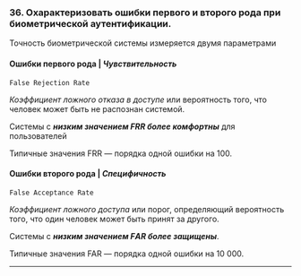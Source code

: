 ### 36. Охарактеризовать ошибки первого и второго рода при биометрической аутентификации.

Точность биометрической системы измеряется двумя параметрами

#### Ошибки первого рода | *Чувствительность*
    False Rejection Rate

*Коэффициент ложного отказа в доступе* или вероятность того, что человек может быть не распознан системой.

Системы с ***низким значением FRR более комфортны*** для пользователей

Типичные значения FRR — порядка одной ошибки на 100.
#### Ошибки второго рода | *Специфичность*
    False Acceptance Rate

*Коэффициент ложного доступа* или порог, определяющий вероятность того, что один человек может быть принят за другого.

Системы с ***низким значением FАR более защищены***.

Типичные значения FAR — порядка одной ошибки на 10 000. 

___
